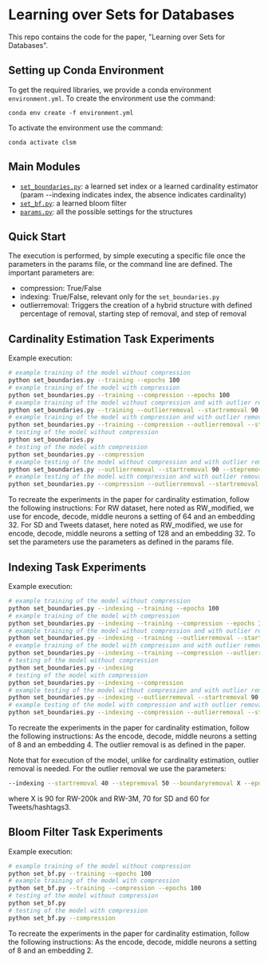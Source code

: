 # Learning over Sets for Databases 
This repo contains the code for the paper, "Learning over Sets for Databases".  

## Setting up Conda Environment

To get the required libraries, we provide a conda environment `environment.yml`.
To create the environment use the command:

`conda env create -f environment.yml`

To activate the environment use the command:

`conda activate clsm`


## Main Modules

- [`set_boundaries.py`](./set_boundaries.py): a learned set index or a learned cardinality estimator (param --indexing indicates index, the absence indicates cardinality)
- [`set_bf.py`](./set_bf.py): a learned bloom filter
- [`params.py`](./params.py): all the possible settings for the structures


## Quick Start
The execution is performed, by simple executing a specific file once the parameters in the params file, or the command line are defined.
The important parameters are:
- compression: True/False
- indexing: True/False, relevant only for the `set_boundaries.py`
- outlierremoval: Triggers the creation of a hybrid structure with defined percentage of removal, starting step of removal, and step of removal 



## Cardinality Estimation Task Experiments
Example execution:
```bash
# example training of the model without compression
python set_boundaries.py --training --epochs 100
# example training of the model with compression
python set_boundaries.py --training --compression --epochs 100
# example training of the model without compression and with outlier removal
python set_boundaries.py --training --outlierremoval --startremoval 90 --stepremoval 40 --boundaryremoval 90 --epochs 100
# example training of the model with compression and with outlier removal
python set_boundaries.py --training --compression --outlierremoval --startremoval 90 --stepremoval 40 --boundaryremoval 90 --epochs 100
# testing of the model without compression
python set_boundaries.py
# testing of the model with compression
python set_boundaries.py --compression
# example testing of the model without compression and with outlier removal
python set_boundaries.py --outlierremoval --startremoval 90 --stepremoval 40 --boundaryremoval 90 --epochs 100
# example testing of the model with compression and with outlier removal
python set_boundaries.py --compression --outlierremoval --startremoval 90 --stepremoval 40 --boundaryremoval 90 --epochs 100
```

To recreate the experiments in the paper for cardinality estimation, follow the following instructions:
For RW dataset, here noted as RW_modified, we use for encode, decode, middle neurons a setting of 64 and an embedding 32.
For SD and Tweets dataset, here noted as RW_modified, we use for encode, decode, middle neurons a setting of 128 and an embedding 32.
To set the parameters use the parameters as defined in the params file.



## Indexing Task Experiments
Example execution:
```bash
# example training of the model without compression
python set_boundaries.py --indexing --training --epochs 100
# example training of the model with compression
python set_boundaries.py --indexing --training --compression --epochs 100
# example training of the model without compression and with outlier removal
python set_boundaries.py --indexing --training --outlierremoval --startremoval 90 --stepremoval 40 --boundaryremoval 90 --epochs 100
# example training of the model with compression and with outlier removal
python set_boundaries.py --indexing --training --compression --outlierremoval --startremoval 90 --stepremoval 40 --boundaryremoval 90 --epochs 100
# testing of the model without compression
python set_boundaries.py --indexing
# testing of the model with compression
python set_boundaries.py --indexing --compression
# example testing of the model without compression and with outlier removal
python set_boundaries.py --indexing --outlierremoval --startremoval 90 --stepremoval 40 --boundaryremoval 90 --epochs 100
# example testing of the model with compression and with outlier removal
python set_boundaries.py --indexing --compression --outlierremoval --startremoval 90 --stepremoval 40 --boundaryremoval 90 --epochs 100
```

To recreate the experiments in the paper for cardinality estimation, follow the following instructions:
As the encode, decode, middle neurons a setting of 8 and an embedding 4. The outlier removal is as defined in the paper.

Note that for execution of the model, unlike for cardinality estimation, outlier removal is needed.
For the outlier removal we use the parameters:
```bash
--indexing --startremoval 40 --stepremoval 50 --boundaryremoval X --epochs 50
```
where X is 90 for RW-200k and RW-3M, 70 for SD and 60 for Tweets/hashtags3.


## Bloom Filter Task Experiments
Example execution:
```bash
# example training of the model without compression
python set_bf.py --training --epochs 100
# example training of the model with compression
python set_bf.py --training --compression --epochs 100
# testing of the model without compression
python set_bf.py
# testing of the model with compression
python set_bf.py --compression
```

To recreate the experiments in the paper for cardinality estimation, follow the following instructions:
As the encode, decode, middle neurons a setting of 8 and an embedding 2.
